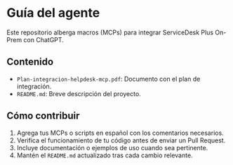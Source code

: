 # Guía del agente

Este repositorio alberga macros (MCPs) para integrar ServiceDesk Plus On-Prem con ChatGPT.

## Contenido
- `Plan-integracion-helpdesk-mcp.pdf`: Documento con el plan de integración.
- `README.md`: Breve descripción del proyecto.

## Cómo contribuir
1. Agrega tus MCPs o scripts en español con los comentarios necesarios.
2. Verifica el funcionamiento de tu código antes de enviar un Pull Request.
3. Incluye documentación o ejemplos de uso cuando sea pertinente.
4. Mantén el `README.md` actualizado tras cada cambio relevante.

